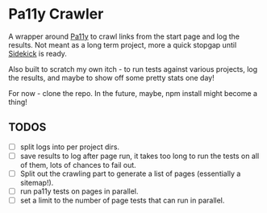 # Pa11y Crawler

A wrapper around [Pa11y](https://github.com/pa11y/pa11y) to crawl links from the start page and log the results. Not meant as a long term project, more a quick stopgap until [Sidekick](https://github.com/pa11y/sidekick) is ready.

Also built to scratch my own itch - to run tests against various projects, log the results, and maybe to show off some pretty stats one day!

For now - clone the repo. In the future, maybe, npm install might become a thing!

## TODOS

* [ ] split logs into per project dirs.
* [ ] save results to log after page run, it takes too long to run the tests on all of them, lots of chances to fail out.
* [ ] Split out the crawling part to generate a list of pages (essentially a sitemap!).
* [ ] run pa11y tests on pages in parallel.
* [ ] set a limit to the number of page tests that can run in parallel.
